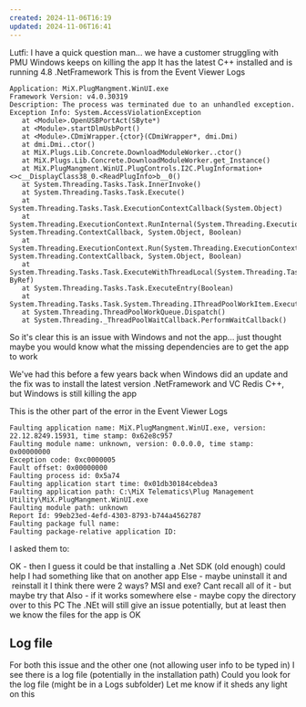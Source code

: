 ```yaml
---
created: 2024-11-06T16:19
updated: 2024-11-06T16:41
---
```


Lutfi: 
I have a quick question man... we have a customer struggling with PMU
Windows keeps on killing the app
It has the latest C++ installed and is running 4.8 .NetFramework
This is from the Event Viewer Logs

```log
Application: MiX.PlugMangment.WinUI.exe
Framework Version: v4.0.30319
Description: The process was terminated due to an unhandled exception.
Exception Info: System.AccessViolationException
   at <Module>.OpenUSBPortAct(SByte*)
   at <Module>.startDlmUsbPort()
   at <Module>.CDmiWrapper.{ctor}(CDmiWrapper*, dmi.Dmi)
   at dmi.Dmi..ctor()
   at MiX.Plugs.Lib.Concrete.DownloadModuleWorker..ctor()
   at MiX.Plugs.Lib.Concrete.DownloadModuleWorker.get_Instance()
   at MiX.PlugMangment.WinUI.PlugControls.I2C.PlugInformation+<>c__DisplayClass38_0.<ReadPlugInfo>b__0()
   at System.Threading.Tasks.Task.InnerInvoke()
   at System.Threading.Tasks.Task.Execute()
   at System.Threading.Tasks.Task.ExecutionContextCallback(System.Object)
   at System.Threading.ExecutionContext.RunInternal(System.Threading.ExecutionContext, System.Threading.ContextCallback, System.Object, Boolean)
   at System.Threading.ExecutionContext.Run(System.Threading.ExecutionContext, System.Threading.ContextCallback, System.Object, Boolean)
   at System.Threading.Tasks.Task.ExecuteWithThreadLocal(System.Threading.Tasks.Task ByRef)
   at System.Threading.Tasks.Task.ExecuteEntry(Boolean)
   at System.Threading.Tasks.Task.System.Threading.IThreadPoolWorkItem.ExecuteWorkItem()
   at System.Threading.ThreadPoolWorkQueue.Dispatch()
   at System.Threading._ThreadPoolWaitCallback.PerformWaitCallback()
```

So it's clear this is an issue with Windows and not the app... just thought maybe you would know what the missing dependencies are to get the app to work

We've had this before a few years back when Windows did an update and the fix was to install the latest version .NetFramework and VC Redis C++, but Windows is still killing the app
 
This is the other part of the error in the Event Viewer Logs

```log
Faulting application name: MiX.PlugMangment.WinUI.exe, version: 22.12.8249.15931, time stamp: 0x62e8c957
Faulting module name: unknown, version: 0.0.0.0, time stamp: 0x00000000
Exception code: 0xc0000005
Fault offset: 0x00000000
Faulting process id: 0x5a74
Faulting application start time: 0x01db30184cebdea3
Faulting application path: C:\MiX Telematics\Plug Management Utility\MiX.PlugMangment.WinUI.exe
Faulting module path: unknown
Report Id: 99eb23ed-4efd-4303-8793-b744a4562787
Faulting package full name: 
Faulting package-relative application ID:
```

I asked them to:

OK - then I guess it could be that installing a .Net SDK (old enough) could help
I had something like that on another app
Else - maybe uninstall it and  reinstall it
I think there were 2 ways?
MSI and exe?
Cant recall all of it - but maybe try that
Also - if it works somewhere else - maybe copy the directory over to this PC
The .NEt will still give an issue potentially, but at least then we know the files for the app is OK

## Log file

For both this issue and the other one (not allowing user info to be typed in)
I see there is a log file (potentially in the installation path)
Could you look for the log file (might be in a Logs subfolder)
Let me know if it sheds any light on this

